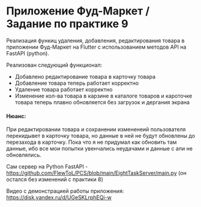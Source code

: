 # Приложение Фуд-Маркет / Задание по практике 9

Реализация функиц удаления, добавления, редактирования товара в приложении Фуд-Маркет на Flutter с использованием методов API на FastAPI (python).

Реализован следующий функционал:
- Добавлено редактирование товара в карточку товара
- Добавление товара теперь работает корректно
- Удаление товара работает корректно
- Изменение кол-ва товара в карзине в каталоге товаров и кароточке товара теперь плавно обновляется без загрузок и дергания экрана

#### Нюанс:
При редактировании товара и сохранении измененеий пользователя перекидывет в карточку товара, но данные в ней не будут обновлены до перезахода в карточку. Пока что я не придумал как обновить там данные, ибо все мои попытки увенчались неудачами и данные с апи не обновлялись.

Сам сервер на Python FastAPI - https://github.com/FlewToL/PCS/blob/main/EightTaskServer/main.py (он остался без изменений с практики 8)

Видео с демонстрацией работы приложения: https://disk.yandex.ru/d/UGeSKLrphEQi-w


